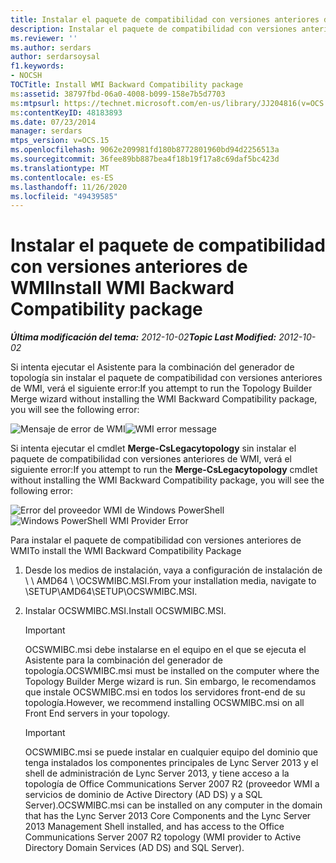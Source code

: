 ```yaml
---
title: Instalar el paquete de compatibilidad con versiones anteriores de WMI
description: Instalar el paquete de compatibilidad con versiones anteriores de WMI.
ms.reviewer: ''
ms.author: serdars
author: serdarsoysal
f1.keywords:
- NOCSH
TOCTitle: Install WMI Backward Compatibility package
ms:assetid: 38797fbd-06a0-4008-b099-158e7b5d7703
ms:mtpsurl: https://technet.microsoft.com/en-us/library/JJ204816(v=OCS.15)
ms:contentKeyID: 48183893
ms.date: 07/23/2014
manager: serdars
mtps_version: v=OCS.15
ms.openlocfilehash: 9062e209981fd180b8772801960bd94d2256513a
ms.sourcegitcommit: 36fee89bb887bea4f18b19f17a8c69daf5bc423d
ms.translationtype: MT
ms.contentlocale: es-ES
ms.lasthandoff: 11/26/2020
ms.locfileid: "49439585"
---
```

# <a name="install-wmi-backward-compatibility-package"></a><span data-ttu-id="ddd9f-103">Instalar el paquete de compatibilidad con versiones anteriores de WMI</span><span class="sxs-lookup"><span data-stu-id="ddd9f-103">Install WMI Backward Compatibility package</span></span>

<div data-xmlns="http://www.w3.org/1999/xhtml">

<div class="topic" data-xmlns="http://www.w3.org/1999/xhtml" data-msxsl="urn:schemas-microsoft-com:xslt" data-cs="https://msdn.microsoft.com/">

<div data-asp="https://msdn2.microsoft.com/asp">



</div>

<div id="mainSection">

<div id="mainBody"><span data-ttu-id="ddd9f-104">

<span> </span></span><span class="sxs-lookup"><span data-stu-id="ddd9f-104">

<span> </span></span></span>

<span data-ttu-id="ddd9f-105">_**Última modificación del tema:** 2012-10-02_</span><span class="sxs-lookup"><span data-stu-id="ddd9f-105">_**Topic Last Modified:** 2012-10-02_</span></span>

<span data-ttu-id="ddd9f-106">Si intenta ejecutar el Asistente para la combinación del generador de topología sin instalar el paquete de compatibilidad con versiones anteriores de WMI, verá el siguiente error:</span><span class="sxs-lookup"><span data-stu-id="ddd9f-106">If you attempt to run the Topology Builder Merge wizard without installing the WMI Backward Compatibility package, you will see the following error:</span></span>

<span data-ttu-id="ddd9f-107">![Mensaje de error de WMI](images/JJ204816.a007d2f2-fc85-430c-91eb-382b032469af(OCS.15).jpg "Mensaje de error de WMI")</span><span class="sxs-lookup"><span data-stu-id="ddd9f-107">![WMI error message](images/JJ204816.a007d2f2-fc85-430c-91eb-382b032469af(OCS.15).jpg "WMI error message")</span></span>

<span data-ttu-id="ddd9f-108">Si intenta ejecutar el cmdlet **Merge-CsLegacytopology** sin instalar el paquete de compatibilidad con versiones anteriores de WMI, verá el siguiente error:</span><span class="sxs-lookup"><span data-stu-id="ddd9f-108">If you attempt to run the **Merge-CsLegacytopology** cmdlet without installing the WMI Backward Compatibility package, you will see the following error:</span></span>

<span data-ttu-id="ddd9f-109">![Error del proveedor WMI de Windows PowerShell](images/JJ204816.c510824e-1807-4c7e-bb28-c6cfea2eac1d(OCS.15).jpg "Error del proveedor WMI de Windows PowerShell")</span><span class="sxs-lookup"><span data-stu-id="ddd9f-109">![Windows PowerShell WMI Provider Error](images/JJ204816.c510824e-1807-4c7e-bb28-c6cfea2eac1d(OCS.15).jpg "Windows PowerShell WMI Provider Error")</span></span>

<span data-ttu-id="ddd9f-110">Para instalar el paquete de compatibilidad con versiones anteriores de WMI</span><span class="sxs-lookup"><span data-stu-id="ddd9f-110">To install the WMI Backward Compatibility Package</span></span>

1.  <span data-ttu-id="ddd9f-111">Desde los medios de instalación, vaya a configuración de instalación de \\ \\ AMD64 \\ \\OCSWMIBC.MSI.</span><span class="sxs-lookup"><span data-stu-id="ddd9f-111">From your installation media, navigate to \\SETUP\\AMD64\\SETUP\\OCSWMIBC.MSI.</span></span>

2.  <span data-ttu-id="ddd9f-112">Instalar OCSWMIBC.MSI.</span><span class="sxs-lookup"><span data-stu-id="ddd9f-112">Install OCSWMIBC.MSI.</span></span>
    
    <div>
    

    > [!IMPORTANT]  
    > <span data-ttu-id="ddd9f-113">OCSWMIBC.msi debe instalarse en el equipo en el que se ejecuta el Asistente para la combinación del generador de topología.</span><span class="sxs-lookup"><span data-stu-id="ddd9f-113">OCSWMIBC.msi must be installed on the computer where the Topology Builder Merge wizard is run.</span></span> <span data-ttu-id="ddd9f-114">Sin embargo, le recomendamos que instale OCSWMIBC.msi en todos los servidores front-end de su topología.</span><span class="sxs-lookup"><span data-stu-id="ddd9f-114">However, we recommend installing OCSWMIBC.msi on all Front End servers in your topology.</span></span>

    
    </div>
    
    <div>
    

    > [!IMPORTANT]  
    > <span data-ttu-id="ddd9f-115">OCSWMIBC.msi se puede instalar en cualquier equipo del dominio que tenga instalados los componentes principales de Lync Server 2013 y el shell de administración de Lync Server 2013, y tiene acceso a la topología de Office Communications Server 2007 R2 (proveedor WMI a servicios de dominio de Active Directory (AD DS) y a SQL Server).</span><span class="sxs-lookup"><span data-stu-id="ddd9f-115">OCSWMIBC.msi can be installed on any computer in the domain that has the Lync Server 2013 Core Components and the Lync Server 2013 Management Shell installed, and has access to the Office Communications Server 2007 R2 topology (WMI provider to Active Directory Domain Services (AD DS) and SQL Server).</span></span>

    
    <span data-ttu-id="ddd9f-116"></div>

</div>

<span> </span>

</div>

</div>

</span><span class="sxs-lookup"><span data-stu-id="ddd9f-116"></div>

</div>

<span> </span>

</div>

</div>

</span></span></div>

